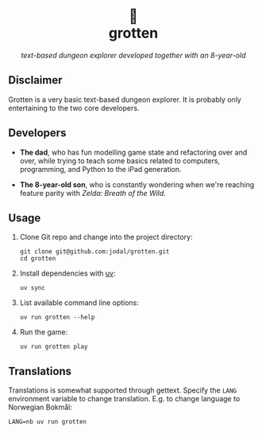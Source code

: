 <h1 align="center">
   &#x1F409;<br>
   grotten
</h1>

<p align="center">
  <em>text-based dungeon explorer developed together with an 8-year-old</em>
</p>

## Disclaimer

Grotten is a very basic text-based dungeon explorer. It is probably only
entertaining to the two core developers.

## Developers

- **The dad**, who has fun modelling game state and refactoring over and over,
  while trying to teach some basics related to computers, programming, and
  Python to the iPad generation.

- **The 8-year-old son**, who is constantly wondering when we're reaching
  feature parity with _Zelda: Breath of the Wild_.

## Usage

1. Clone Git repo and change into the project directory:

   ```
   git clone git@github.com:jodal/grotten.git
   cd grotten
   ```

2. Install dependencies with [uv](https://docs.astral.sh/uv/):

   ```
   uv sync
   ```

3. List available command line options:

   ```
   uv run grotten --help
   ```

4. Run the game:

   ```
   uv run grotten play
   ```

## Translations

Translations is somewhat supported through gettext. Specify the `LANG`
environment variable to change translation. E.g. to change language to
Norwegian Bokmål:

    LANG=nb uv run grotten
